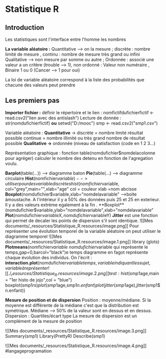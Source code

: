 # Statistique R
## Introduction
Les statistiques sont l'interface entre l'homme les nombres

**La variable aléatoire :**
Quantitative --> on la mesure ; discrète : nombre limité de mesure , continu : nombre de mesure très grand ou infini
Qualitative --> non mesure par somme ou autre ; Ordonnée : associé une valeur a un critère (trouble --> 1), non ordonné : Valeur non numéraire , Binaire 1 ou 0 (Cancer --> 1 pour oui)

La loi de variable aléatoire correspond à la liste des probabilités que chacune des valeurs peut prendre

## Les premiers pas

**Importer fichier :**
définir le répertoire et le lien : nomfictifdufichierfictif <- read.csv2("lien avec des antislash")
Lecture de donnée : str(nomdufichierfictif)
**ou**
setwd("D:/mooc")
smp <- read.csv2("smp1.csv")

Variable aléatoire :
**Quantitative** ->
discrète = nombre limité résultat possible
continue = nombre illimité ou très grand nombre de résultat possible
**Qualitative ->**
ordonnée (niveau de satisfaction (code en 1 2 3...)

Représentation graphique : fonction table(nomdufichier$nomdelacolonne pour agréger) calculer le nombre des detenu en fonction de l'agregation voulu.

**Barplot**(table(...)) --> diagramme baton
**Pie**(table(...) --> diagramme circulaire
**Hist**(nomfichier$variable) --> utiliser pour des variable discrètes
		hist(nomfichier$variable, col="grey",main="",xlab="age"
		col = couleur
		xlab =nom abcisse
**Boxplot**(nomdufichier$variable,xlab="nomdelavariable" -->boite àmoustache.
A l'intérieur il y a 50% des données puis 25 et 25 en exterieur. Il y a des valeurs extrème egalement à la fin .
**Boxplot**(nomdufichier$variable,ylab="nomdelavariable",xlab="nomdelavariable"
**Plot**(nomdufichier$variableX,nomdufichier$variableY)
**Jitter** est une fonction qui permet de decaler les points de dispersion s'il sont identique.
![[Mes documents/_resources/Statistique_R.resources/image.png]]
Pour représenter une évolution temporel de la variable aléatoire on peut utiliser le diagramme temporel
![[Mes documents/_resources/Statistique_R.resources/image.1.png]]
library (glots)
**Plotmeans**(nomfichier$variable~nomdufichier$variable qui représente le temps,gap=0,barcol="black")e temps
diagramme en fagot représente chaque évolution des individus. On l'écrit :
**interaction.plot**(nomdufichier$variabletemps,variableindiquant les sujet, variable à représenter
![[./_resources/Statistique_R.resources/image.2.png]]
test : hist(smp1$age,main = "1er histo de jojo",col = "blue")
boxplot(smp1$rs)
plot(smp1$age,smp1$n.enfant)
plot(jitter(smp1$age),jitter(smp1$n.enfant))

**Mesure de position et de dispersion**
Position : moyenne/médiane. Si la moyenne est différente de la médiane c'est que la distribution est symétrique. Médiane --> 50% de la valeur sont en dessus et en dessus.
Dispersion : Quartiles/écart type
La mesure de dispersion est un complément de la mesure de position

![[Mes documents/_resources/Statistique_R.resources/image.3.png]]
Summary(smp1)
Library(PrettyR)
Describe(smp1)

![[Mes documents/_resources/Statistique_R.resources/image.4.png]]
#langageprogramation

